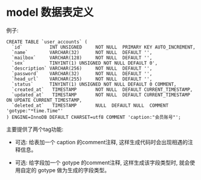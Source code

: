 model 数据表定义
===

例子:

````
CREATE TABLE `user_accounts` (
  `id`          INT UNSIGNED     NOT NULL  PRIMARY KEY AUTO_INCREMENT,
  `name`        VARCHAR(32)      NOT NULL  DEFAULT '',
  `mailbox`     VARCHAR(128)     NOT NULL  DEFAULT '',
  `sex`         TINYINT(1) UNSIGNED NOT NULL DEFAULT 0',
  `description` VARCHAR(256)     NOT NULL  DEFAULT '',
  `password`    VARCHAR(32)      NOT NULL  DEFAULT '',
  `head_url`    VARCHAR(255)     NOT NULL  DEFAULT '',
  `status`      TINYINT(1) UNSIGNED NOT NULL DEFAULT 0 COMMENT,
  `created_at`   TIMESTAMP       NOT NULL  DEFAULT CURRENT_TIMESTAMP,
  `updated_at`   TIMESTAMP       NOT NULL  DEFAULT CURRENT_TIMESTAMP ON UPDATE CURRENT_TIMESTAMP,
  `deleted_at`   TIMESTAMP       NULL  DEFAULT NULL  COMMENT 'gotype:"*time.Time"'
) ENGINE=InnoDB DEFAULT CHARSET=utf8 COMMENT 'caption:"会员账号"';

````

主要提供了两个tag功能:

- 	可选:	给表加一个 caption 的comment注释, 这样生成代码时会出现相遇的注释信息。

- 	可选:	给字段加一个 gotype 的comment注释, 这样生成该字段类型时, 就会使用自定的 gotype 做为生成的字段类型。
